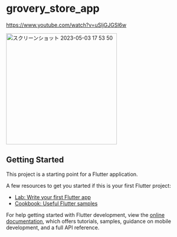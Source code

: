 # grovery_store_app
https://www.youtube.com/watch?v=uSljGJGSl6w

<img width="300" alt="スクリーンショット 2023-05-03 17 53 50" src="https://user-images.githubusercontent.com/47273077/235872365-ceb738c8-d409-44af-9bca-88ac216609bc.gif">

## Getting Started

This project is a starting point for a Flutter application.

A few resources to get you started if this is your first Flutter project:

- [Lab: Write your first Flutter app](https://docs.flutter.dev/get-started/codelab)
- [Cookbook: Useful Flutter samples](https://docs.flutter.dev/cookbook)

For help getting started with Flutter development, view the
[online documentation](https://docs.flutter.dev/), which offers tutorials,
samples, guidance on mobile development, and a full API reference.
